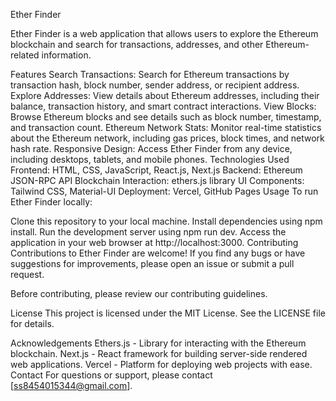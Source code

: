 Ether Finder

Ether Finder is a web application that allows users to explore the Ethereum blockchain and search for transactions, addresses, and other Ethereum-related information.

Features
Search Transactions: Search for Ethereum transactions by transaction hash, block number, sender address, or recipient address.
Explore Addresses: View details about Ethereum addresses, including their balance, transaction history, and smart contract interactions.
View Blocks: Browse Ethereum blocks and see details such as block number, timestamp, and transaction count.
Ethereum Network Stats: Monitor real-time statistics about the Ethereum network, including gas prices, block times, and network hash rate.
Responsive Design: Access Ether Finder from any device, including desktops, tablets, and mobile phones.
Technologies Used
Frontend: HTML, CSS, JavaScript, React.js, Next.js
Backend: Ethereum JSON-RPC API
Blockchain Interaction: ethers.js library
UI Components: Tailwind CSS, Material-UI
Deployment: Vercel, GitHub Pages
Usage
To run Ether Finder locally:

Clone this repository to your local machine.
Install dependencies using npm install.
Run the development server using npm run dev.
Access the application in your web browser at http://localhost:3000.
Contributing
Contributions to Ether Finder are welcome! If you find any bugs or have suggestions for improvements, please open an issue or submit a pull request.

Before contributing, please review our contributing guidelines.

License
This project is licensed under the MIT License. See the LICENSE file for details.

Acknowledgements
Ethers.js - Library for interacting with the Ethereum blockchain.
Next.js - React framework for building server-side rendered web applications.
Vercel - Platform for deploying web projects with ease.
Contact
For questions or support, please contact [ss8454015344@gmail.com].

